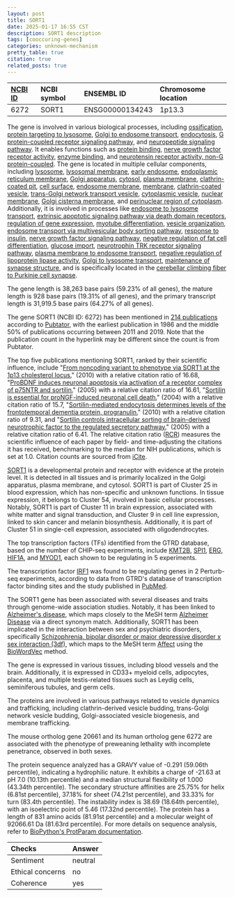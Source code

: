 ```yaml
---
layout: post
title: SORT1
date: 2025-01-17 16:55 CST
description: SORT1 description
tags: [cooccuring-genes]
categories: unknown-mechanism
pretty_table: true
citation: true
related_posts: true
---
```




| [NCBI ID](https://www.ncbi.nlm.nih.gov/gene/6272) | NCBI symbol | ENSEMBL ID | Chromosome location |
| :-------- | :------- | :-------- | :------- |
| 6272  | SORT1 | ENSG00000134243 | 1p13.3|1p21.3-p13.1 |



The gene is involved in various biological processes, including [ossification](https://amigo.geneontology.org/amigo/term/GO:0001503), [protein targeting to lysosome](https://amigo.geneontology.org/amigo/term/GO:0006622), [Golgi to endosome transport](https://amigo.geneontology.org/amigo/term/GO:0006895), [endocytosis](https://amigo.geneontology.org/amigo/term/GO:0006897), [G protein-coupled receptor signaling pathway](https://amigo.geneontology.org/amigo/term/GO:0007186), and [neuropeptide signaling pathway](https://amigo.geneontology.org/amigo/term/GO:0007218). It enables functions such as [protein binding](https://amigo.geneontology.org/amigo/term/GO:0005515), [nerve growth factor receptor activity](https://amigo.geneontology.org/amigo/term/GO:0010465), [enzyme binding](https://amigo.geneontology.org/amigo/term/GO:0019899), and [neurotensin receptor activity, non-G protein-coupled](https://amigo.geneontology.org/amigo/term/GO:0030379). The gene is located in multiple cellular components, including [lysosome](https://amigo.geneontology.org/amigo/term/GO:0005764), [lysosomal membrane](https://amigo.geneontology.org/amigo/term/GO:0005765), [early endosome](https://amigo.geneontology.org/amigo/term/GO:0005769), [endoplasmic reticulum membrane](https://amigo.geneontology.org/amigo/term/GO:0005789), [Golgi apparatus](https://amigo.geneontology.org/amigo/term/GO:0005794), [cytosol](https://amigo.geneontology.org/amigo/term/GO:0005829), [plasma membrane](https://amigo.geneontology.org/amigo/term/GO:0005886), [clathrin-coated pit](https://amigo.geneontology.org/amigo/term/GO:0005905), [cell surface](https://amigo.geneontology.org/amigo/term/GO:0009986), [endosome membrane](https://amigo.geneontology.org/amigo/term/GO:0010008), [membrane](https://amigo.geneontology.org/amigo/term/GO:0016020), [clathrin-coated vesicle](https://amigo.geneontology.org/amigo/term/GO:0030136), [trans-Golgi network transport vesicle](https://amigo.geneontology.org/amigo/term/GO:0030140), [cytoplasmic vesicle](https://amigo.geneontology.org/amigo/term/GO:0031410), [nuclear membrane](https://amigo.geneontology.org/amigo/term/GO:0031965), [Golgi cisterna membrane](https://amigo.geneontology.org/amigo/term/GO:0032580), and [perinuclear region of cytoplasm](https://amigo.geneontology.org/amigo/term/GO:0048471). Additionally, it is involved in processes like [endosome to lysosome transport](https://amigo.geneontology.org/amigo/term/GO:0008333), [extrinsic apoptotic signaling pathway via death domain receptors](https://amigo.geneontology.org/amigo/term/GO:0008625), [regulation of gene expression](https://amigo.geneontology.org/amigo/term/GO:0010468), [myotube differentiation](https://amigo.geneontology.org/amigo/term/GO:0014902), [vesicle organization](https://amigo.geneontology.org/amigo/term/GO:0016050), [endosome transport via multivesicular body sorting pathway](https://amigo.geneontology.org/amigo/term/GO:0032509), [response to insulin](https://amigo.geneontology.org/amigo/term/GO:0032868), [nerve growth factor signaling pathway](https://amigo.geneontology.org/amigo/term/GO:0038180), [negative regulation of fat cell differentiation](https://amigo.geneontology.org/amigo/term/GO:0045599), [glucose import](https://amigo.geneontology.org/amigo/term/GO:0046323), [neurotrophin TRK receptor signaling pathway](https://amigo.geneontology.org/amigo/term/GO:0048011), [plasma membrane to endosome transport](https://amigo.geneontology.org/amigo/term/GO:0048227), [negative regulation of lipoprotein lipase activity](https://amigo.geneontology.org/amigo/term/GO:0051005), [Golgi to lysosome transport](https://amigo.geneontology.org/amigo/term/GO:0090160), [maintenance of synapse structure](https://amigo.geneontology.org/amigo/term/GO:0099558), and is specifically located in the [cerebellar climbing fiber to Purkinje cell synapse](https://amigo.geneontology.org/amigo/term/GO:0150053).


The gene length is 38,263 base pairs (59.23% of all genes), the mature length is 928 base pairs (19.31% of all genes), and the primary transcript length is 31,919.5 base pairs (64.27% of all genes).


The gene SORT1 (NCBI ID: 6272) has been mentioned in [214 publications](https://pubmed.ncbi.nlm.nih.gov/?term=%22SORT1%22) according to [Pubtator](https://academic.oup.com/nar/article/47/W1/W587/5494727), with the earliest publication in 1986 and the middle 50% of publications occurring between 2011 and 2019. Note that the publication count in the hyperlink may be different since the count is from Pubtator.


The top five publications mentioning SORT1, ranked by their scientific influence, include "[From noncoding variant to phenotype via SORT1 at the 1p13 cholesterol locus.](https://pubmed.ncbi.nlm.nih.gov/20686566)" (2010) with a relative citation ratio of 16.68, "[ProBDNF induces neuronal apoptosis via activation of a receptor complex of p75NTR and sortilin.](https://pubmed.ncbi.nlm.nih.gov/15930396)" (2005) with a relative citation ratio of 16.61, "[Sortilin is essential for proNGF-induced neuronal cell death.](https://pubmed.ncbi.nlm.nih.gov/14985763)" (2004) with a relative citation ratio of 15.7, "[Sortilin-mediated endocytosis determines levels of the frontotemporal dementia protein, progranulin.](https://pubmed.ncbi.nlm.nih.gov/21092856)" (2010) with a relative citation ratio of 9.31, and "[Sortilin controls intracellular sorting of brain-derived neurotrophic factor to the regulated secretory pathway.](https://pubmed.ncbi.nlm.nih.gov/15987945)" (2005) with a relative citation ratio of 6.41. The relative citation ratio ([RCR](https://journals.plos.org/plosbiology/article?id=10.1371/journal.pbio.1002541)) measures the scientific influence of each paper by field- and time-adjusting the citations it has received, benchmarking to the median for NIH publications, which is set at 1.0. Citation counts are sourced from [iCite](https://icite.od.nih.gov).


[SORT1](https://www.proteinatlas.org/ENSG00000134243-SORT1) is a developmental protein and receptor with evidence at the protein level. It is detected in all tissues and is primarily localized in the Golgi apparatus, plasma membrane, and cytosol. SORT1 is part of Cluster 25 in blood expression, which has non-specific and unknown functions. In tissue expression, it belongs to Cluster 54, involved in basic cellular processes. Notably, SORT1 is part of Cluster 11 in brain expression, associated with white matter and signal transduction, and Cluster 9 in cell line expression, linked to skin cancer and melanin biosynthesis. Additionally, it is part of Cluster 51 in single-cell expression, associated with oligodendrocytes.


The top transcription factors (TFs) identified from the GTRD database, based on the number of CHIP-seq experiments, include [KMT2B](https://www.ncbi.nlm.nih.gov/gene/9757), [SPI1](https://www.ncbi.nlm.nih.gov/gene/6688), [ERG](https://www.ncbi.nlm.nih.gov/gene/2078), [HIF1A](https://www.ncbi.nlm.nih.gov/gene/3091), and [MYOD1](https://www.ncbi.nlm.nih.gov/gene/4654), each shown to be regulating in 5 experiments.


The transcription factor [IRF1](https://www.ncbi.nlm.nih.gov/gene/9126) was found to be regulating genes in 2 Perturb-seq experiments, according to data from GTRD's database of transcription factor binding sites and the study published in [PubMed](https://pubmed.ncbi.nlm.nih.gov/35688146/).



The SORT1 gene has been associated with several diseases and traits through genome-wide association studies. Notably, it has been linked to [Alzheimer's disease](https://pubmed.ncbi.nlm.nih.gov/35379992), which maps closely to the MeSH term [Alzheimer Disease](https://meshb.nlm.nih.gov/record/ui?ui=D000544) via a direct synonym match. Additionally, SORT1 has been implicated in the interaction between sex and psychiatric disorders, specifically [Schizophrenia, bipolar disorder or major depressive disorder x sex interaction (3df)](https://pubmed.ncbi.nlm.nih.gov/34099189), which maps to the MeSH term [Affect](https://meshb.nlm.nih.gov/record/ui?ui=D000339) using the [BioWordVec](https://www.nature.com/articles/s41597-019-0055-0) method.


The gene is expressed in various tissues, including blood vessels and the brain. Additionally, it is expressed in CD33+ myeloid cells, adipocytes, placenta, and multiple testis-related tissues such as Leydig cells, seminiferous tubules, and germ cells.


The proteins are involved in various pathways related to vesicle dynamics and trafficking, including clathrin-derived vesicle budding, trans-Golgi network vesicle budding, Golgi-associated vesicle biogenesis, and membrane trafficking.


The mouse ortholog gene 20661 and its human ortholog gene 6272 are associated with the phenotype of preweaning lethality with incomplete penetrance, observed in both sexes.


The protein sequence analyzed has a GRAVY value of -0.291 (59.06th percentile), indicating a hydrophilic nature. It exhibits a charge of -21.63 at pH 7.0 (10.13th percentile) and a median structural flexibility of 1.000 (43.34th percentile). The secondary structure affinities are 25.75% for helix (6.81st percentile), 37.18% for sheet (74.21st percentile), and 33.33% for turn (83.4th percentile). The instability index is 38.69 (18.64th percentile), with an isoelectric point of 5.46 (17.32nd percentile). The protein has a length of 831 amino acids (81.91st percentile) and a molecular weight of 92066.61 Da (81.63rd percentile). For more details on sequence analysis, refer to [BioPython's ProtParam documentation](https://biopython.org/docs/1.75/api/Bio.SeqUtils.ProtParam.html).





| Checks    | Answer |
| :-------- | :------- |
| Sentiment  | neutral   |
| Ethical concerns | no     |
| Coherence    | yes    |